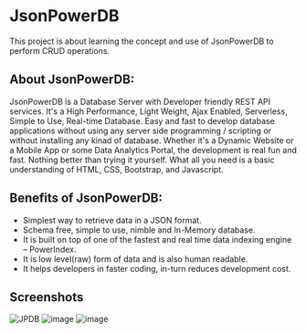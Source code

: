 # JsonPowerDB
This project is about learning the concept and use of JsonPowerDB to perform CRUD operations.

 ## About JsonPowerDB:
JsonPowerDB is a Database Server with Developer friendly REST API services. It's a High Performance, Light Weight, Ajax Enabled, Serverless, Simple to Use, Real-time Database.
Easy and fast to develop database applications without using any server side programming / scripting or without installing any kinad of database.
Whether it's a Dynamic Website or a Mobile App or some Data Analytics Portal, the development is real fun and fast. Nothing better than trying it yourself. What all you need is a basic understanding of HTML, CSS, Bootstrap, and Javascript.

## Benefits of  JsonPowerDB:
-	Simplest way to retrieve data in a JSON format.
-	Schema free, simple to use, nimble and In-Memory database.
-	It is built on top of one of the fastest and real time data indexing engine – PowerIndex.
-	It is low level(raw) form of data and is also human readable.
-	It helps developers in faster coding, in-turn reduces development cost.

## Screenshots

![JPDB](https://user-images.githubusercontent.com/77821227/184530097-3ff20e87-d00b-4d48-b209-52c321ef6a5a.png)
![image](https://user-images.githubusercontent.com/77821227/184530153-ba24bc48-83f8-46bb-bd97-d76ef387ddf9.png)
![image](https://user-images.githubusercontent.com/77821227/184530160-a176ae70-b7de-4ec0-9ffa-26919c7bfec1.png)
